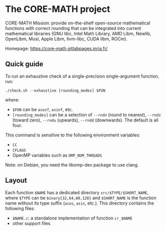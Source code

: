 # The CORE-MATH project

CORE-MATH Mission: provide on-the-shelf open-source mathematical
functions with correct rounding that can be integrated into current
mathematical libraries (GNU libc, Intel Math Library, AMD Libm,
Newlib, OpenLibm, Musl, Apple Libm, llvm-libc, CUDA libm, ROCm).

Homepage: https://core-math.gitlabpages.inria.fr/


## Quick guide

To run an exhaustive check of a single-precision single-argument
function, run:

    ./check.sh --exhaustive [rounding_modes] $FUN

where:
- `$FUN` can be `acosf`, `asinf`, etc.
- `[rounding_modes]` can be a selection of `--rndn` (round to
  nearest), `--rndz` (toward zero), `--rndu` (upwards), `--rndd`
  (downwards). The default is all four.

This command is sensitive to the following environment variables:
- `CC`
- `CFLAGS`
- OpenMP variables such as `OMP_NUM_THREADS`

Note: on Debian, you need the libomp-dev package to use clang.


## Layout

Each function `$NAME` has a dedicated directory
`src/$TYPE/$SHORT_NAME`, where `$TYPE` can be `binary{32,64,80,128}`
and `$SHORT_NAME` is the function name without its type suffix
(`acos`, `asin`, etc.). This directory contains the following files:
- `$NAME.c`: a standalone implementation of function `cr_$NAME`
- other support files
